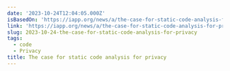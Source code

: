 ```yaml
---
date: '2023-10-24T12:04:05.000Z'
isBasedOn: 'https://iapp.org/news/a/the-case-for-static-code-analysis-for-privacy/'
link: 'https://iapp.org/news/a/the-case-for-static-code-analysis-for-privacy/'
slug: 2023-10-24-the-case-for-static-code-analysis-for-privacy
tags:
  - code
  - Privacy
title: The case for static code analysis for privacy
---
```


